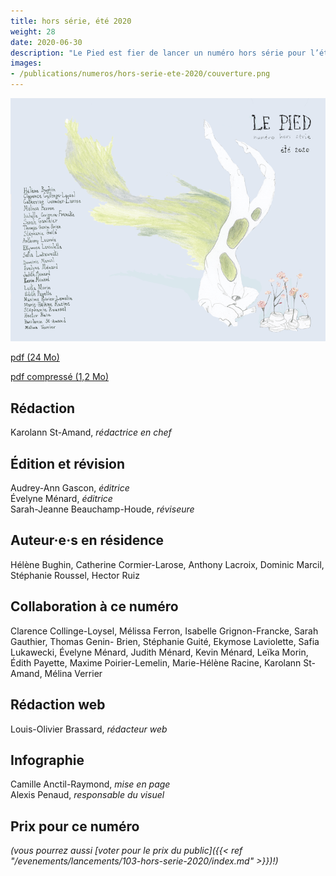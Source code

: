 ```yaml
---
title: hors série, été 2020
weight: 28
date: 2020-06-30
description: "Le Pied est fier de lancer un numéro hors série pour l’été 2020."
images:
- /publications/numeros/hors-serie-ete-2020/couverture.png
---
```


![couverture par Émilie Pedneault (@emiliepedneault sur instagram)](couverture.png)

[pdf (24 Mo)](lepied-hors-serie-2020.pdf)

[pdf compressé (1,2 Mo)](lepied-hors-serie-2020-compress.pdf)

## Rédaction
Karolann St-Amand, _rédactrice en chef_

## Édition et révision
Audrey-Ann Gascon, _éditrice_  
Évelyne Ménard, _éditrice_  
Sarah-Jeanne Beauchamp-Houde, _réviseure_

## Auteur·e·s en résidence
Hélène Bughin, Catherine Cormier-Larose, Anthony Lacroix, Dominic Marcil, Stéphanie Roussel, Hector Ruiz

## Collaboration à ce numéro
Clarence Collinge-Loysel, Mélissa Ferron, Isabelle Grignon-Francke, Sarah Gauthier, Thomas Genin- Brien, Stéphanie Guité, Ekymose Laviolette, Safia Lukawecki, Évelyne Ménard, Judith Ménard, Kevin Ménard, Leïka Morin, Édith Payette, Maxime Poirier-Lemelin, Marie-Hélène Racine, Karolann St- Amand, Mélina Verrier

## Rédaction web

Louis-Olivier Brassard, _rédacteur web_

## Infographie
Camille Anctil-Raymond, _mise en page_  
Alexis Penaud, _responsable du visuel_

## Prix pour ce numéro

_(vous pourrez aussi [voter pour le prix du public]({{< ref "/evenements/lancements/103-hors-serie-2020/index.md" >}})!)_
